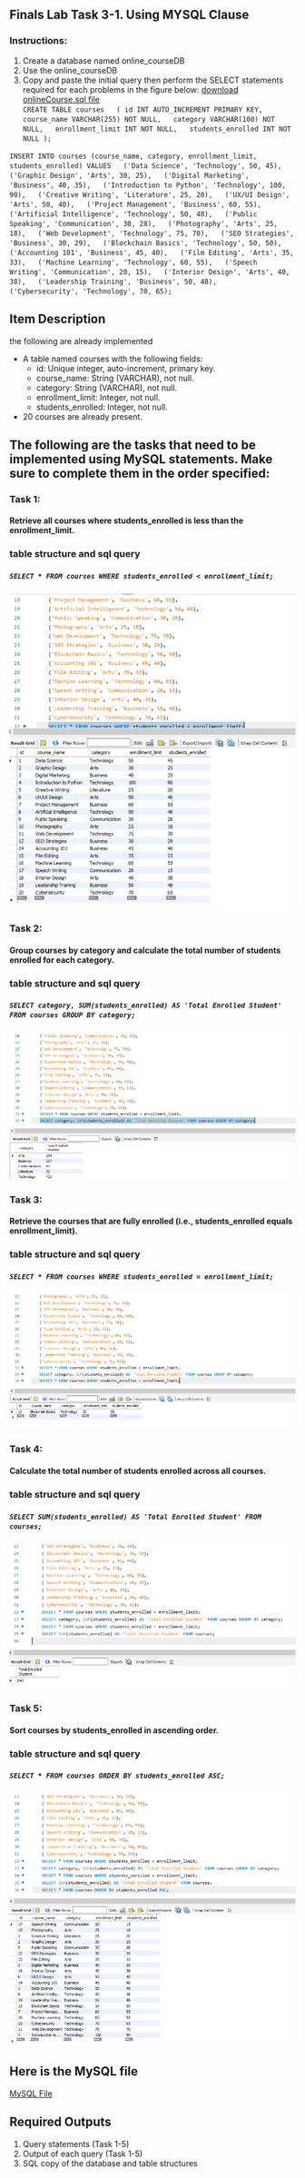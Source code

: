## Finals Lab Task 3-1. Using MYSQL Clause
### Instructions:
1.	Create a database named online_courseDB
2.	Use the online_courseDB
3.	Copy and paste the initial query then perform the SELECT statements required for each problems in the figure below: [download onlineCourse.sql file](file/online_courses.sql)     
`CREATE TABLE courses  
( id INT AUTO_INCREMENT PRIMARY KEY,
course_name VARCHAR(255) NOT NULL,  
category VARCHAR(100) NOT NULL,  
enrollment_limit INT NOT NULL,  
students_enrolled INT NOT NULL );`

`INSERT INTO courses (course_name, category, enrollment_limit, students_enrolled)
VALUES  
    ('Data Science', 'Technology', 50, 45),  
    ('Graphic Design', 'Arts', 30, 25),  
    ('Digital Marketing', 'Business', 40, 35),  
    ('Introduction to Python', 'Technology', 100, 90),  
    ('Creative Writing', 'Literature', 25, 20),  
    ('UX/UI Design', 'Arts', 50, 40),  
    ('Project Management', 'Business', 60, 55),  
    ('Artificial Intelligence', 'Technology', 50, 48),  
    ('Public Speaking', 'Communication', 30, 28),  
    ('Photography', 'Arts', 25, 18),  
    ('Web Development', 'Technology', 75, 70),  
    ('SEO Strategies', 'Business', 30, 29),  
    ('Blockchain Basics', 'Technology', 50, 50),  
    ('Accounting 101', 'Business', 45, 40),  
    ('Film Editing', 'Arts', 35, 33),  
    ('Machine Learning', 'Technology', 60, 55),  
    ('Speech Writing', 'Communication', 20, 15),  
    ('Interior Design', 'Arts', 40, 38),  
    ('Leadership Training', 'Business', 50, 48),  
    ('Cybersecurity', 'Technology', 70, 65);`

## Item Description
the following are already implemented
- A table named courses with the following fields: 
  - id: Unique integer, auto-increment, primary key. 
  - course_name: String (VARCHAR), not null. 
  - category: String (VARCHAR), not null. 
  - enrollment_limit: Integer, not null. 
  - students_enrolled: Integer, not null.
- 20 courses are already present. 

## The following are the tasks that need to be implemented using MySQL statements. Make sure to complete them in the order specified:
### Task 1:
#### Retrieve all courses where students_enrolled is less than the enrollment_limit.  
### table structure and sql query
##### `SELECT * FROM courses WHERE students_enrolled < enrollment_limit;`
![task1](image/4.1.png)
### Task 2:
#### Group courses by category and calculate the total number of students enrolled for each category. 
### table structure and sql query
##### `SELECT category, SUM(students_enrolled) AS 'Total Enrolled Student' FROM courses GROUP BY category;`
![task2](image/4.2.png)
### Task 3:
#### Retrieve the courses that are fully enrolled (i.e., students_enrolled equals enrollment_limit).
### table structure and sql query
##### `SELECT * FROM courses WHERE students_enrolled = enrollment_limit;`
![task3](image/4.3.png)
### Task 4:
#### Calculate the total number of students enrolled across all courses.
### table structure and sql query
##### `SELECT SUM(students_enrolled) AS 'Total Enrolled Student' FROM courses;`
![task4](image/4.4.png)
### Task 5:
#### Sort courses by students_enrolled in ascending order.
### table structure and sql query
##### `SELECT * FROM courses ORDER BY students_enrolled ASC;`
![task5](image/4.5.png)

## Here is the MySQL file
[MySQL File](file/online_coursedb_courses.sql)
## Required Outputs
1. Query statements (Task 1-5)
2. Output of each query (Task 1-5)
3. SQL copy of the database and table structures

